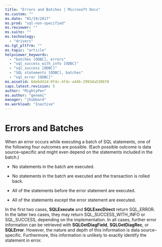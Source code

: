 ```yaml
---
title: "Errors and Batches | Microsoft Docs"
ms.custom: ""
ms.date: "01/19/2017"
ms.prod: "sql-non-specified"
ms.reviewer: ""
ms.suite: ""
ms.technology: 
  - "drivers"
ms.tgt_pltfrm: ""
ms.topic: "article"
helpviewer_keywords: 
  - "batches [ODBC], errors"
  - "sql_success_with_info [ODBC]"
  - "sql_success [ODBC]"
  - "SQL statements [ODBC], batches"
  - "sql_error [ODBC]"
ms.assetid: 6debd41d-9f4c-4f4c-a44b-2993da5306f0
caps.latest.revision: 5
author: "MightyPen"
ms.author: "genemi"
manager: "jhubbard"
ms.workload: "Inactive"
---
```

# Errors and Batches
When an error occurs while executing a batch of SQL statements, one of the following four outcomes are possible. (Each possible outcome is data source–specific and might even depend on the statements included in the batch.)  
  
-   No statements in the batch are executed.  
  
-   No statements in the batch are executed and the transaction is rolled back.  
  
-   All of the statements before the error statement are executed.  
  
-   All of the statements except the error statement are executed.  
  
 In the first two cases, **SQLExecute** and **SQLExecDirect** return SQL_ERROR. In the latter two cases, they may return SQL_SUCCESS_WITH_INFO or SQL_SUCCESS, depending on the implementation. In all cases, further error information can be retrieved with **SQLGetDiagField**, **SQLGetDiagRec**, or **SQLError**. However, the nature and depth of this information is data source–specific. Furthermore, this information is unlikely to exactly identify the statement in error.
